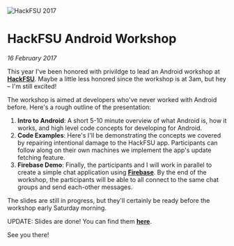 ![HackFSU 2017][hackfsu]
# HackFSU Android Workshop
_16 February 2017_

This year I've been honored with privildge to lead an Android workshop at [**HackFSU**](http://hackfsu.com).
Maybe a little less honored since the workshop is at 3am, but hey – I'm still
excited!

The workshop is aimed at developers who've never worked with Android before.
Here's a rough outline of the presentation:

1. **Intro to Android**: A short 5-10 minute overview of what Android is, how it
works, and high level code concepts for developing for Android.
2. **Code Examples**: Here's I'll be demonstrating the concepts we covered by
repairing intentional damage to the HackFSU app. Participants can follow along
on their own machines we implement the app's update fetching feature.
3. **Firebase Demo**: Finally, the participants and I will work in parallel to
create a simple chat application using [**Firebase**](http://firebase.google.com). By the end of the workshop,
the participants will be able to all connect to the same chat groups and send
each-other messages.

The slides are still in progress, but they'll certainly be ready before the
workshop early Saturday morning.

UPDATE: Slides are done! You can find them [**here**](./workshop.pdf).

See you there!

[hackfsu]: assets/hackfsu17.png
